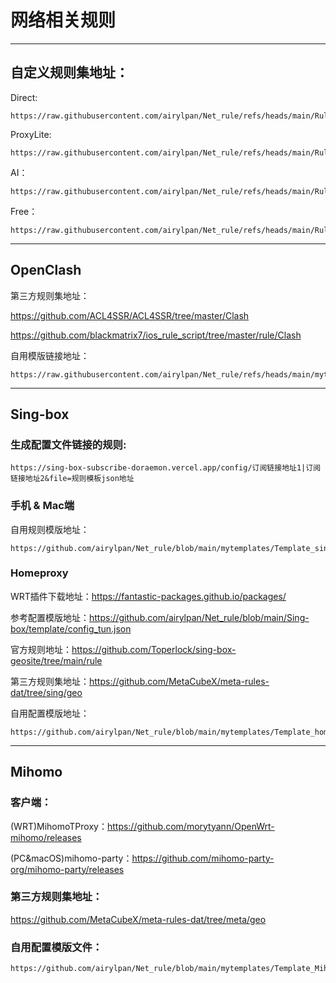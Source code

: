 # 网络相关规则

---

## 自定义规则集地址：

Direct: 
```
https://raw.githubusercontent.com/airylpan/Net_rule/refs/heads/main/Ruleset/Direct.list
```

ProxyLite: 
```
https://raw.githubusercontent.com/airylpan/Net_rule/refs/heads/main/Ruleset/ProxyLite.list
```

AI：
```
https://raw.githubusercontent.com/airylpan/Net_rule/refs/heads/main/Ruleset/AI.list
```
Free：
```
https://raw.githubusercontent.com/airylpan/Net_rule/refs/heads/main/Ruleset/Free.list
```

---

## OpenClash

第三方规则集地址：

https://github.com/ACL4SSR/ACL4SSR/tree/master/Clash

https://github.com/blackmatrix7/ios_rule_script/tree/master/rule/Clash

自用模版链接地址：
```
https://raw.githubusercontent.com/airylpan/Net_rule/refs/heads/main/mytemplates/Template_OpenClash_config.ini
```

---

## Sing-box

### 生成配置文件链接的规则:

```
https://sing-box-subscribe-doraemon.vercel.app/config/订阅链接地址1|订阅链接地址2&file=规则模板json地址
```

### 手机 & Mac端

自用规则模版地址：

```
https://github.com/airylpan/Net_rule/blob/main/mytemplates/Template_singbox_config.json
```

### Homeproxy

WRT插件下载地址：https://fantastic-packages.github.io/packages/

参考配置模版地址：https://github.com/airylpan/Net_rule/blob/main/Sing-box/template/config_tun.json

官方规则地址：https://github.com/Toperlock/sing-box-geosite/tree/main/rule

第三方规则集地址：https://github.com/MetaCubeX/meta-rules-dat/tree/sing/geo

自用配置模版地址：

```
https://github.com/airylpan/Net_rule/blob/main/mytemplates/Template_homeproxy_config.json
```

---

## Mihomo

### 客户端：

(WRT)MihomoTProxy：https://github.com/morytyann/OpenWrt-mihomo/releases

(PC&macOS)mihomo-party：https://github.com/mihomo-party-org/mihomo-party/releases

### 第三方规则集地址：

https://github.com/MetaCubeX/meta-rules-dat/tree/meta/geo

### 自用配置模版文件：

```
https://github.com/airylpan/Net_rule/blob/main/mytemplates/Template_Mihomo_config.yaml
```
